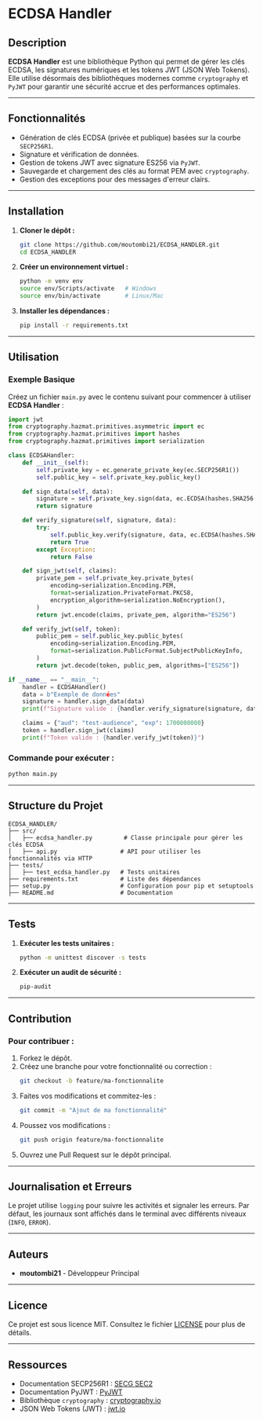 # ECDSA Handler

## Description

**ECDSA Handler** est une bibliothèque Python qui permet de gérer les clés ECDSA, les signatures numériques et les tokens JWT (JSON Web Tokens). Elle utilise désormais des bibliothèques modernes comme `cryptography` et `PyJWT` pour garantir une sécurité accrue et des performances optimales.

---

## Fonctionnalités

- Génération de clés ECDSA (privée et publique) basées sur la courbe `SECP256R1`.
- Signature et vérification de données.
- Gestion de tokens JWT avec signature ES256 via `PyJWT`.
- Sauvegarde et chargement des clés au format PEM avec `cryptography`.
- Gestion des exceptions pour des messages d'erreur clairs.

---

## Installation

1. **Cloner le dépôt :**

   ```bash
   git clone https://github.com/moutombi21/ECDSA_HANDLER.git
   cd ECDSA_HANDLER
   ```

2. **Créer un environnement virtuel :**

   ```bash
   python -m venv env
   source env/Scripts/activate   # Windows
   source env/bin/activate       # Linux/Mac
   ```

3. **Installer les dépendances :**

   ```bash
   pip install -r requirements.txt
   ```

---

## Utilisation

### Exemple Basique

Créez un fichier `main.py` avec le contenu suivant pour commencer à utiliser **ECDSA Handler** :

```python
import jwt
from cryptography.hazmat.primitives.asymmetric import ec
from cryptography.hazmat.primitives import hashes
from cryptography.hazmat.primitives import serialization

class ECDSAHandler:
    def __init__(self):
        self.private_key = ec.generate_private_key(ec.SECP256R1())
        self.public_key = self.private_key.public_key()

    def sign_data(self, data):
        signature = self.private_key.sign(data, ec.ECDSA(hashes.SHA256()))
        return signature

    def verify_signature(self, signature, data):
        try:
            self.public_key.verify(signature, data, ec.ECDSA(hashes.SHA256()))
            return True
        except Exception:
            return False

    def sign_jwt(self, claims):
        private_pem = self.private_key.private_bytes(
            encoding=serialization.Encoding.PEM,
            format=serialization.PrivateFormat.PKCS8,
            encryption_algorithm=serialization.NoEncryption(),
        )
        return jwt.encode(claims, private_pem, algorithm="ES256")

    def verify_jwt(self, token):
        public_pem = self.public_key.public_bytes(
            encoding=serialization.Encoding.PEM,
            format=serialization.PublicFormat.SubjectPublicKeyInfo,
        )
        return jwt.decode(token, public_pem, algorithms=["ES256"])

if __name__ == "__main__":
    handler = ECDSAHandler()
    data = b"Exemple de données"
    signature = handler.sign_data(data)
    print(f"Signature valide : {handler.verify_signature(signature, data)}")

    claims = {"aud": "test-audience", "exp": 1700000000}
    token = handler.sign_jwt(claims)
    print(f"Token valide : {handler.verify_jwt(token)}")
```

### Commande pour exécuter :

```bash
python main.py
```

---

## Structure du Projet

```
ECDSA_HANDLER/
├── src/
│   ├── ecdsa_handler.py         # Classe principale pour gérer les clés ECDSA
│   ├── api.py                  # API pour utiliser les fonctionnalités via HTTP
├── tests/
│   ├── test_ecdsa_handler.py   # Tests unitaires
├── requirements.txt            # Liste des dépendances
├── setup.py                    # Configuration pour pip et setuptools
├── README.md                   # Documentation
```

---

## Tests

1. **Exécuter les tests unitaires :**

   ```bash
   python -m unittest discover -s tests
   ```

2. **Exécuter un audit de sécurité :**

   ```bash
   pip-audit
   ```

---

## Contribution

### Pour contribuer :

1. Forkez le dépôt.
2. Créez une branche pour votre fonctionnalité ou correction :
   ```bash
   git checkout -b feature/ma-fonctionnalite
   ```
3. Faites vos modifications et commitez-les :
   ```bash
   git commit -m "Ajout de ma fonctionnalité"
   ```
4. Poussez vos modifications :
   ```bash
   git push origin feature/ma-fonctionnalite
   ```
5. Ouvrez une Pull Request sur le dépôt principal.

---

## Journalisation et Erreurs

Le projet utilise `logging` pour suivre les activités et signaler les erreurs. Par défaut, les journaux sont affichés dans le terminal avec différents niveaux (`INFO`, `ERROR`).

---

## Auteurs

- **moutombi21** - Développeur Principal

---

## Licence

Ce projet est sous licence MIT. Consultez le fichier [LICENSE](LICENSE) pour plus de détails.

---

## Ressources

- Documentation SECP256R1 : [SECG SEC2](https://www.secg.org/sec2-v2.pdf)
- Documentation PyJWT : [PyJWT](https://pyjwt.readthedocs.io/)
- Bibliothèque `cryptography` : [cryptography.io](https://cryptography.io/)
- JSON Web Tokens (JWT) : [jwt.io](https://jwt.io/)
